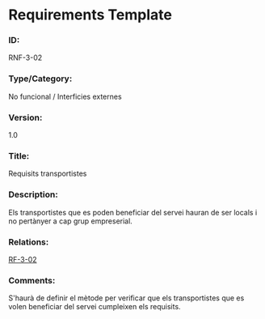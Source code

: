 # Requirements Template

### ID:
RNF-3-02

### Type/Category:
No funcional / Interficies externes

### Version:
1.0

### Title:
Requisits transportistes

### Description:
Els transportistes que es poden beneficiar del servei hauran de ser locals i no pertànyer a cap grup empreserial.

### Relations:
[RF-3-02](./RF-3-02.md)

### Comments:
S'haurà de definir el mètode per verificar que els transportistes que es volen beneficiar del servei cumpleixen els requisits.

